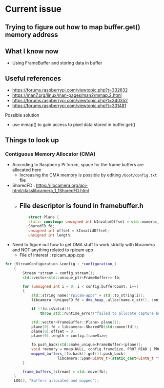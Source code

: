 # Current issue
## Trying to figure out how to map buffer.get() memory address
  
## What I know now
- Using FrameBuffer and storing data in buffer

## Useful references 
- https://forums.raspberrypi.com/viewtopic.php?t=332632
- https://man7.org/linux/man-pages/man2/mmap.2.html
- https://forums.raspberrypi.com/viewtopic.php?t=340352
- https://forums.raspberrypi.com/viewtopic.php?t=331481

Possible solution 
- use mmap() to gain access to pixel data stored in buffer.get()

## Things to look up
### Contiguous Memory Allocator (CMA)
- According to Raspberry Pi forum, space for the frame buffers are allocated here
  - Increasing the CMA memory is possible by editing `/boot/config.txt` file
- SharedFD : https://libcamera.org/api-html/classlibcamera_1_1SharedFD.html
  - File descriptor is found in framebuffer.h
    - 
    ```cpp
        struct Plane {
		static constexpr unsigned int kInvalidOffset = std::numeric_limits<unsigned int>::max();
		SharedFD fd;
		unsigned int offset = kInvalidOffset;
		unsigned int length;
    ```
- Need to figure out how to get DMA stuff to work strictly with libcamera and NOT anything related to rpicam app
  - File of interest : rpicam_app.cpp
 
```cpp
for (StreamConfiguration &config : *configuration_)
	{
		Stream *stream = config.stream();
		std::vector<std::unique_ptr<FrameBuffer>> fb;

		for (unsigned int i = 0; i < config.bufferCount; i++)
		{
			std::string name("rpicam-apps" + std::to_string(i));
			libcamera::UniqueFD fd = dma_heap_.alloc(name.c_str(), config.frameSize);

			if (!fd.isValid())
				throw std::runtime_error("failed to allocate capture buffers for stream");

			std::vector<FrameBuffer::Plane> plane(1);
			plane[0].fd = libcamera::SharedFD(std::move(fd));
			plane[0].offset = 0;
			plane[0].length = config.frameSize;

			fb.push_back(std::make_unique<FrameBuffer>(plane));
			void *memory = mmap(NULL, config.frameSize, PROT_READ | PROT_WRITE, MAP_SHARED, plane[0].fd.get(), 0);
			mapped_buffers_[fb.back().get()].push_back(
						libcamera::Span<uint8_t>(static_cast<uint8_t *>(memory), config.frameSize));
		}

		frame_buffers_[stream] = std::move(fb);
	}
	LOG(2, "Buffers allocated and mapped");
```
